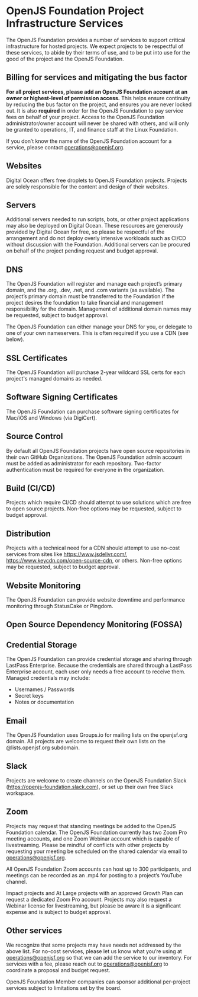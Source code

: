 # OpenJS Foundation Project Infrastructure Services

The OpenJS Foundation provides a number of services to support critical infrastructure for hosted projects. We expect projects to be respectful of these services, to abide by their terms of use, and to be put into use for the good of the project and the OpenJS Foundation.

## Billing for services and mitigating the bus factor
**For all project services, please add an OpenJS Foundation account at an owner or highest-level of permission access.**  This helps ensure continuity by reducing the bus factor on the project, and ensures you are never locked out. It is also **required** in order for the OpenJS Foundation to pay service fees on behalf of your project. Access to the OpenJS Foundation administrator/owner account will never be shared with others, and will only be granted to operations, IT, and finance staff at the Linux Foundation.

If you don’t know the name of the OpenJS Foundation account for a service, please contact operations@openjsf.org.

## Websites
Digital Ocean offers free droplets to OpenJS Foundation projects. Projects are solely responsible for the content and design of their websites.

## Servers
Additional servers needed to run scripts, bots, or other project applications may also be deployed on Digital Ocean. These resources are generously provided by Digital Ocean for free, so please be respectful of the arrangement and do not deploy overly intensive workloads such as CI/CD without discussion with the Foundation. Additional servers can be procured on behalf of the project pending request and budget approval.

## DNS
The OpenJS Foundation will register and manage each project’s primary domain, and the .org, .dev, .net, and .com variants (as available). The project’s primary domain must be transferred to the Foundation if the project desires the foundation to take financial and management responsibility for the domain. Management of additional domain names may be requested, subject to budget approval.

The OpenJS Foundation can either manage your DNS for you, or delegate to one of your own nameservers. This is often required if you use a CDN (see below).

## SSL Certificates
The OpenJS Foundation will purchase 2-year wildcard SSL certs for each project's managed domains as needed.

## Software Signing Certificates
The OpenJS Foundation can purchase software signing certificates for Mac/iOS and Windows (via DigiCert).

## Source Control
By default all OpenJS Foundation projects have open source repositories in their own GitHub Organizations. The OpenJS Foundation admin account must be added as administrator for each repository. Two-factor authentication must be required for everyone in the organization.

## Build (CI/CD)
Projects which require CI/CD should attempt to use solutions which are free to open source projects. Non-free options may be requested, subject to budget approval.

## Distribution
Projects with a technical need for a CDN should attempt to use no-cost services from sites like https://www.jsdelivr.com/, https://www.keycdn.com/open-source-cdn, or others. Non-free options may be requested, subject to budget approval.

## Website Monitoring
The OpenJS Foundation can provide website downtime and performance monitoring through StatusCake or Pingdom.

## Open Source Dependency Monitoring (FOSSA)

## Credential Storage
The OpenJS Foundation can provide credential storage and sharing through LastPass Enterprise. Because the credentials are shared through a LastPass Enterprise account, each user only needs a free account to receive them. Managed credentials may include:

* Usernames / Passwords
* Secret keys
* Notes or documentation

## Email
The OpenJS Foundation uses Groups.io for mailing lists on the openjsf.org domain. All projects are welcome to request their own lists on the @lists.openjsf.org subdomain.

## Slack
Projects are welcome to create channels on the OpenJS Foundation Slack (https://openjs-foundation.slack.com), or set up their own free Slack workspace.

## Zoom
Projects may request that standing meetings be added to the OpenJS Foundation calendar. The OpenJS Foundation currently has two Zoom Pro meeting accounts, and one Zoom Webinar account which is capable of livestreaming. Please be mindful of conflicts with other projects by requesting your meeting be scheduled on the shared calendar via email to operations@openjsf.org.  

All OpenJS Foundation Zoom accounts can host up to 300 participants, and meetings can be recorded as an .mp4 for posting to a project’s YouTube channel.

Impact projects and At Large projects with an approved Growth Plan can request a dedicated Zoom Pro account. Projects may also request a Webinar license for livestreaming, but please be aware it is a significant expense and is subject to budget approval.

## Other services
We recognize that some projects may have needs not addressed by the above list. For no-cost services, please let us know what you’re using at operations@openjsf.org so that we can add the service to our inventory. For services with a fee, please reach out to operations@openjsf.org to coordinate a proposal and budget request.

OpenJS Foundation Member companies can sponsor additional per-project services subject to limitations set by the board. 
